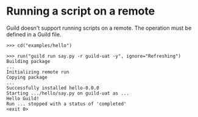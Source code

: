 # Running a script on a remote

Guild doesn't support running scripts on a remote. The operation must
be defined in a Guild file.

    >>> cd("examples/hello")

    >>> run("guild run say.py -r guild-uat -y", ignore="Refreshing")
    Building package
    ...
    Initializing remote run
    Copying package
    ...
    Successfully installed hello-0.0.0
    Starting .../hello/say.py on guild-uat as ...
    Hello Guild!
    Run ... stopped with a status of 'completed'
    <exit 0>

